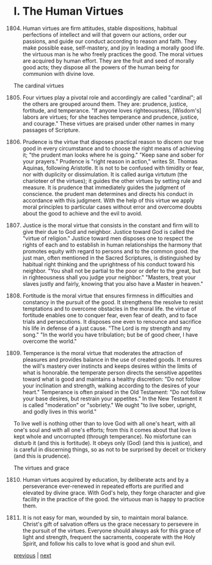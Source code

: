 # I. The Human Virtues

1804. Human virtues are firm attitudes, stable dispositions, habitual perfections of intellect and will that govern our actions, order our passions, and guide our conduct according to reason and faith. They make possible ease, self-mastery, and joy in leading a morally good life. the virtuous man is he who freely practices the good. The moral virtues are acquired by human effort. They are the fruit and seed of morally good acts; they dispose all the powers of the human being for communion with divine love.

The cardinal virtues

1805. Four virtues play a pivotal role and accordingly are called "cardinal"; all the others are grouped around them. They are: prudence, justice, fortitude, and temperance. "If anyone loves righteousness, [Wisdom's] labors are virtues; for she teaches temperance and prudence, justice, and courage." These virtues are praised under other names in many passages of Scripture.

1806. Prudence is the virtue that disposes practical reason to discern our true good in every circumstance and to choose the right means of achieving it; "the prudent man looks where he is going." "Keep sane and sober for your prayers." Prudence is "right reason in action," writes St. Thomas Aquinas, following Aristotle. It is not to be confused with timidity or fear, nor with duplicity or dissimulation. It is called auriga virtutum (the charioteer of the virtues); it guides the other virtues by setting rule and measure. It is prudence that immediately guides the judgment of conscience. the prudent man determines and directs his conduct in accordance with this judgment. With the help of this virtue we apply moral principles to particular cases without error and overcome doubts about the good to achieve and the evil to avoid.

1807. Justice is the moral virtue that consists in the constant and firm will to give their due to God and neighbor. Justice toward God is called the "virtue of religion." Justice toward men disposes one to respect the rights of each and to establish in human relationships the harmony that promotes equity with regard to persons and to the common good. the just man, often mentioned in the Sacred Scriptures, is distinguished by habitual right thinking and the uprightness of his conduct toward his neighbor. "You shall not be partial to the poor or defer to the great, but in righteousness shall you judge your neighbor." "Masters, treat your slaves justly and fairly, knowing that you also have a Master in heaven."

1808. Fortitude is the moral virtue that ensures firmness in difficulties and constancy in the pursuit of the good. It strengthens the resolve to resist temptations and to overcome obstacles in the moral life. the virtue of fortitude enables one to conquer fear, even fear of death, and to face trials and persecutions. It disposes one even to renounce and sacrifice his life in defense of a just cause. "The Lord is my strength and my song." "In the world you have tribulation; but be of good cheer, I have overcome the world."

1809. Temperance is the moral virtue that moderates the attraction of pleasures and provides balance in the use of created goods. It ensures the will's mastery over instincts and keeps desires within the limits of what is honorable. the temperate person directs the sensitive appetites toward what is good and maintains a healthy discretion: "Do not follow your inclination and strength, walking according to the desires of your heart." Temperance is often praised in the Old Testament: "Do not follow your base desires, but restrain your appetites." In the New Testament it is called "moderation" or "sobriety." We ought "to live sober, upright, and godly lives in this world."

To live well is nothing other than to love God with all one's heart, with all one's soul and with all one's efforts; from this it comes about that love is kept whole and uncorrupted (through temperance). No misfortune can disturb it (and this is fortitude). It obeys only (God) (and this is justice), and is careful in discerning things, so as not to be surprised by deceit or trickery (and this is prudence).

The virtues and grace

1810. Human virtues acquired by education, by deliberate acts and by a perseverance ever-renewed in repeated efforts are purified and elevated by divine grace. With God's help, they forge character and give facility in the practice of the good. the virtuous man is happy to practice them.

1811. It is not easy for man, wounded by sin, to maintain moral balance. Christ's gift of salvation offers us the grace necessary to persevere in the pursuit of the virtues. Everyone should always ask for this grace of light and strength, frequent the sacraments, cooperate with the Holy Spirit, and follow his calls to love what is good and shun evil.

[previous](https://github.com/Tenari/non-fiction/blob/master/catechism/__P64.md) | [next](https://github.com/Tenari/non-fiction/blob/master/catechism/__P66.md)